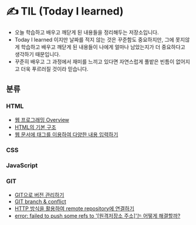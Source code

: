 # ✍ TIL (Today I learned)
* 오늘 학습하고 배우고 깨닫게 된 내용들을 정리해두는 저장소입니다.
* Today I learned 이지만 날짜를 적지 않는 것은 꾸준함도 중요하지만, 그에 못지않게 학습하고 배우고 깨닫게 된 내용들이 나에게 얼마나 남았는지가 더 중요하다고 생각하기 때문입니다.
* 꾸준히 배우고 그 과정에서 재미를 느끼고 있다면 자연스럽게 풀밭은 빈틈이 없어지고 더욱 푸르러질 것이라 믿습니다. 

## 분류

### HTML
* [웹 프로그래밍 Overview](https://github.com/MrKeeplearning/TIL/blob/27ca9391fc5708db554cca0207e98472c4ac1be3/WEB/Chapter01-WEB%20overview.md)
* [HTML의 기본 구조](https://github.com/MrKeeplearning/TIL/blob/3522327f31df3db7497c908f88c500775d91fbd9/WEB/Chapter03-Creating%20basic%20HTML%20document.md)
* [웹 문서에 태그를 이용하여 다양한 내용 입력하기](https://github.com/MrKeeplearning/TIL/blob/f568b05482d6e5b88c163cda2b27a25ebc62d4a8/WEB/Chapter04-Entering%20Various%20Contents%20in%20Web.md)
### CSS
### JavaScript
### GIT
* [GIT으로 버전 관리하기](https://github.com/MrKeeplearning/TIL/blob/main/GIT/GIT2-CLI%20%EB%B2%84%EC%A0%84%EA%B4%80%EB%A6%AC.md)
* [GIT branch & conflict](https://github.com/MrKeeplearning/TIL/blob/main/GIT/GIT3-CLI%20branch%20%26%20conflict.md)
* [HTTP 방식을 활용하여 remote repository에 연결하기](https://github.com/MrKeeplearning/TIL/blob/main/GIT/GIT3-CLI%EB%B0%B1%EC%97%85.md)
* [error: failed to push some refs to '[원격저장소 주소]'는 어떻게 해결할까?](https://github.com/MrKeeplearning/TIL/blob/main/GIT/failed%20to%20push%20some%20refs%20to.md)
